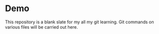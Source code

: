# Demo

This repository is a blank slate for my all my git learning.
Git commands on various files will be carried out here.
